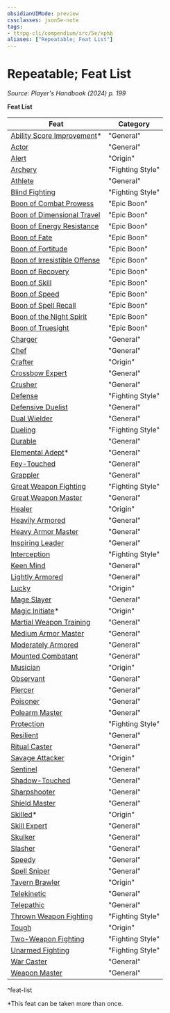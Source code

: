 ```yaml
---
obsidianUIMode: preview
cssclasses: json5e-note
tags:
- ttrpg-cli/compendium/src/5e/xphb
aliases: ["Repeatable; Feat List"]
---
```

# Repeatable; Feat List
*Source: Player's Handbook (2024) p. 199* 

**Feat List**

| Feat | Category |
|------|----------|
| [Ability Score Improvement](3-Mechanics/CLI/feats/ability-score-improvement-xphb.md)* | "General" |
| [Actor](3-Mechanics/CLI/feats/actor-xphb.md) | "General" |
| [Alert](3-Mechanics/CLI/feats/alert-xphb.md) | "Origin" |
| [Archery](3-Mechanics/CLI/feats/archery-xphb.md) | "Fighting Style" |
| [Athlete](3-Mechanics/CLI/feats/athlete-xphb.md) | "General" |
| [Blind Fighting](3-Mechanics/CLI/feats/blind-fighting-xphb.md) | "Fighting Style" |
| [Boon of Combat Prowess](3-Mechanics/CLI/feats/boon-of-combat-prowess-xphb.md) | "Epic Boon" |
| [Boon of Dimensional Travel](3-Mechanics/CLI/feats/boon-of-dimensional-travel-xphb.md) | "Epic Boon" |
| [Boon of Energy Resistance](3-Mechanics/CLI/feats/boon-of-energy-resistance-xphb.md) | "Epic Boon" |
| [Boon of Fate](3-Mechanics/CLI/feats/boon-of-fate-xphb.md) | "Epic Boon" |
| [Boon of Fortitude](3-Mechanics/CLI/feats/boon-of-fortitude-xphb.md) | "Epic Boon" |
| [Boon of Irresistible Offense](3-Mechanics/CLI/feats/boon-of-irresistible-offense-xphb.md) | "Epic Boon" |
| [Boon of Recovery](3-Mechanics/CLI/feats/boon-of-recovery-xphb.md) | "Epic Boon" |
| [Boon of Skill](3-Mechanics/CLI/feats/boon-of-skill-xphb.md) | "Epic Boon" |
| [Boon of Speed](3-Mechanics/CLI/feats/boon-of-speed-xphb.md) | "Epic Boon" |
| [Boon of Spell Recall](3-Mechanics/CLI/feats/boon-of-spell-recall-xphb.md) | "Epic Boon" |
| [Boon of the Night Spirit](3-Mechanics/CLI/feats/boon-of-the-night-spirit-xphb.md) | "Epic Boon" |
| [Boon of Truesight](3-Mechanics/CLI/feats/boon-of-truesight-xphb.md) | "Epic Boon" |
| [Charger](3-Mechanics/CLI/feats/charger-xphb.md) | "General" |
| [Chef](3-Mechanics/CLI/feats/chef-xphb.md) | "General" |
| [Crafter](3-Mechanics/CLI/feats/crafter-xphb.md) | "Origin" |
| [Crossbow Expert](3-Mechanics/CLI/feats/crossbow-expert-xphb.md) | "General" |
| [Crusher](3-Mechanics/CLI/feats/crusher-xphb.md) | "General" |
| [Defense](3-Mechanics/CLI/feats/defense-xphb.md) | "Fighting Style" |
| [Defensive Duelist](3-Mechanics/CLI/feats/defensive-duelist-xphb.md) | "General" |
| [Dual Wielder](3-Mechanics/CLI/feats/dual-wielder-xphb.md) | "General" |
| [Dueling](3-Mechanics/CLI/feats/dueling-xphb.md) | "Fighting Style" |
| [Durable](3-Mechanics/CLI/feats/durable-xphb.md) | "General" |
| [Elemental Adept](3-Mechanics/CLI/feats/elemental-adept-xphb.md)* | "General" |
| [Fey-Touched](3-Mechanics/CLI/feats/fey-touched-xphb.md) | "General" |
| [Grappler](3-Mechanics/CLI/feats/grappler-xphb.md) | "General" |
| [Great Weapon Fighting](3-Mechanics/CLI/feats/great-weapon-fighting-xphb.md) | "Fighting Style" |
| [Great Weapon Master](3-Mechanics/CLI/feats/great-weapon-master-xphb.md) | "General" |
| [Healer](3-Mechanics/CLI/feats/healer-xphb.md) | "Origin" |
| [Heavily Armored](3-Mechanics/CLI/feats/heavily-armored-xphb.md) | "General" |
| [Heavy Armor Master](3-Mechanics/CLI/feats/heavy-armor-master-xphb.md) | "General" |
| [Inspiring Leader](3-Mechanics/CLI/feats/inspiring-leader-xphb.md) | "General" |
| [Interception](3-Mechanics/CLI/feats/interception-xphb.md) | "Fighting Style" |
| [Keen Mind](3-Mechanics/CLI/feats/keen-mind-xphb.md) | "General" |
| [Lightly Armored](3-Mechanics/CLI/feats/lightly-armored-xphb.md) | "General" |
| [Lucky](3-Mechanics/CLI/feats/lucky-xphb.md) | "Origin" |
| [Mage Slayer](3-Mechanics/CLI/feats/mage-slayer-xphb.md) | "General" |
| [Magic Initiate](3-Mechanics/CLI/feats/magic-initiate-xphb.md)* | "Origin" |
| [Martial Weapon Training](3-Mechanics/CLI/feats/martial-weapon-training-xphb.md) | "General" |
| [Medium Armor Master](3-Mechanics/CLI/feats/medium-armor-master-xphb.md) | "General" |
| [Moderately Armored](3-Mechanics/CLI/feats/moderately-armored-xphb.md) | "General" |
| [Mounted Combatant](3-Mechanics/CLI/feats/mounted-combatant-xphb.md) | "General" |
| [Musician](3-Mechanics/CLI/feats/musician-xphb.md) | "Origin" |
| [Observant](3-Mechanics/CLI/feats/observant-xphb.md) | "General" |
| [Piercer](3-Mechanics/CLI/feats/piercer-xphb.md) | "General" |
| [Poisoner](3-Mechanics/CLI/feats/poisoner-xphb.md) | "General" |
| [Polearm Master](3-Mechanics/CLI/feats/polearm-master-xphb.md) | "General" |
| [Protection](3-Mechanics/CLI/feats/protection-xphb.md) | "Fighting Style" |
| [Resilient](3-Mechanics/CLI/feats/resilient-xphb.md) | "General" |
| [Ritual Caster](3-Mechanics/CLI/feats/ritual-caster-xphb.md) | "General" |
| [Savage Attacker](3-Mechanics/CLI/feats/savage-attacker-xphb.md) | "Origin" |
| [Sentinel](3-Mechanics/CLI/feats/sentinel-xphb.md) | "General" |
| [Shadow-Touched](3-Mechanics/CLI/feats/shadow-touched-xphb.md) | "General" |
| [Sharpshooter](3-Mechanics/CLI/feats/sharpshooter-xphb.md) | "General" |
| [Shield Master](3-Mechanics/CLI/feats/shield-master-xphb.md) | "General" |
| [Skilled](3-Mechanics/CLI/feats/skilled-xphb.md)* | "Origin" |
| [Skill Expert](3-Mechanics/CLI/feats/skill-expert-xphb.md) | "General" |
| [Skulker](3-Mechanics/CLI/feats/skulker-xphb.md) | "General" |
| [Slasher](3-Mechanics/CLI/feats/slasher-xphb.md) | "General" |
| [Speedy](3-Mechanics/CLI/feats/speedy-xphb.md) | "General" |
| [Spell Sniper](3-Mechanics/CLI/feats/spell-sniper-xphb.md) | "General" |
| [Tavern Brawler](3-Mechanics/CLI/feats/tavern-brawler-xphb.md) | "Origin" |
| [Telekinetic](3-Mechanics/CLI/feats/telekinetic-xphb.md) | "General" |
| [Telepathic](3-Mechanics/CLI/feats/telepathic-xphb.md) | "General" |
| [Thrown Weapon Fighting](3-Mechanics/CLI/feats/thrown-weapon-fighting-xphb.md) | "Fighting Style" |
| [Tough](3-Mechanics/CLI/feats/tough-xphb.md) | "Origin" |
| [Two-Weapon Fighting](3-Mechanics/CLI/feats/two-weapon-fighting-xphb.md) | "Fighting Style" |
| [Unarmed Fighting](3-Mechanics/CLI/feats/unarmed-fighting-xphb.md) | "Fighting Style" |
| [War Caster](3-Mechanics/CLI/feats/war-caster-xphb.md) | "General" |
| [Weapon Master](3-Mechanics/CLI/feats/weapon-master-xphb.md) | "General" |
^feat-list

*This feat can be taken more than once.